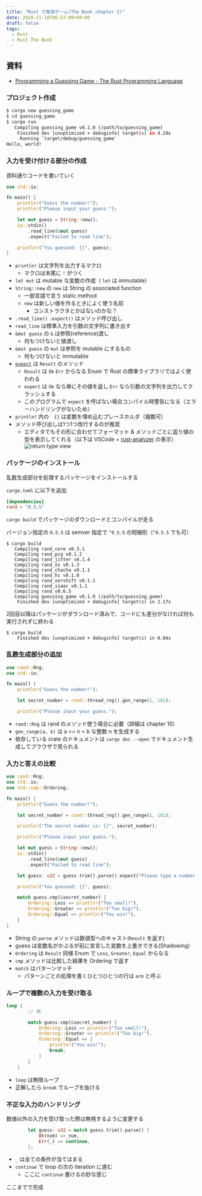 ```yaml
---
title: "Rust で推測ゲーム(The Book chapter 2)"
date: 2020-11-18T06:57:09+09:00
draft: false
tags:
  - Rust
  - Rust The Book
---
```


## 資料

- [Programming a Guessing Game - The Rust Programming Language](https://doc.rust-lang.org/book/ch02-00-guessing-game-tutorial.html)

### プロジェクト作成

```bash
$ cargo new guessing_game
$ cd guessing_game
$ cargo run
   Compiling guessing_game v0.1.0 (/path/to/guessing_game)
    Finished dev [unoptimized + debuginfo] target(s) in 4.29s
     Running `target/debug/guessing_game`
Hello, world!
```

### 入力を受け付ける部分の作成

資料通りコードを書いていく

```rust
use std::io;

fn main() {
    println!("Guess the number!");
    println!("Please input your guess.");

    let mut guess = String::new();
    io::stdin()
        .read_line(&mut guess)
        .expect("Failed to read line");

    println!("You guessed: {}", guess);
}
```

- `println!` は文字列を出力するマクロ
    - マクロは末尾に `!` がつく
- `let mut` は mutable な変数の作成（ `let` は immutable）
- `String::new` の `new` は String の associated function
    - 一部言語で言う static method
    - `new` は新しい値を作るときによく使う名前
        - コンストラクタとかはないのかな？
- `.read_line()` `.expect()` はメソッド呼び出し
- `read_line` は標準入力を引数の文字列に書き出す
- `&mut guess` の `&` は参照(reference)渡し
    - 何もつけないと値渡し
- `&mut guess` の `mut` は参照を mutable にするもの
    - 何もつけないと immutable
- [`expect`](https://doc.rust-lang.org/std/result/enum.Result.html#method.expect) は `Result` のメソッド
    - `Result` は `Ok` `Err` からなる Enum で Rust の標準ライブラリではよく使われる
    - `expect` は `Ok` なら単にその値を返し `Err` なら引数の文字列を出力してクラッシュする
    - このプログラムで `expect` を呼ばない場合コンパイル時警告になる（エラーハンドリングがないため）
- `println!` 内の　`{}` は変数を埋め込むプレースホルダ（複数可）
- メソッド呼び出しは1つ1つ改行するのが推奨
    - エディタでもその形に合わせてフォーマット & メソッドごとに返り値の型を表示してくれる（以下は VSCode + [rust-analyzer](https://marketplace.visualstudio.com/items?itemName=matklad.rust-analyzer) の表示）
    ![return type view](/blog/20201110-rust-guessing-game/return-type-view.png)


### パッケージのインストール

乱数生成部分を処理するパッケージをインストールする

`cargo.toml` に以下を追加

```toml
[dependencies]
rand = "0.5.5"
```

`cargo build` でパッケージのダウンロードとコンパイルが走る

バージョン指定の `0.5.5` は semver 指定で `^0.5.5` の短縮形（`^0.5.5` でも可）

```
$ cargo build
   Compiling rand_core v0.3.1
   Compiling rand_pcg v0.1.2
   Compiling rand_jitter v0.1.4
   Compiling rand_os v0.1.3
   Compiling rand_chacha v0.1.1
   Compiling rand_hc v0.1.0
   Compiling rand_xorshift v0.1.1
   Compiling rand_isaac v0.1.1
   Compiling rand v0.6.5
   Compiling guessing_game v0.1.0 (/path/to/guessing_game)
    Finished dev [unoptimized + debuginfo] target(s) in 2.17s
```

2回目以降はパッケージがダウンロード済みで、コードにも差分がなければ何も実行されずに終わる

```
$ cargo build
    Finished dev [unoptimized + debuginfo] target(s) in 0.04s
```

### 乱数生成部分の追加

```rust {hl_lines=[1,7]}
use rand::Rng;
use std::io;

fn main() {
    println!("Guess the number!");

    let secret_number = rand::thread_rng().gen_range(1, 101);

    println!("Please input your guess.");
```

- `rand::Rng` は rand のメソッド使う場合に必要（詳細は chapter 10）
- `gen_range(a, b)` は a <= n < b な整数 n を生成する
- 依存している crate のドキュメントは `cargo doc --open` でドキュメント生成してブラウザで見られる

### 入力と答えの比較


```rust {hl_lines=[3 19 23 24 25 26 27]}
use rand::Rng;
use std::io;
use std::cmp::Ordering;

fn main() {
    println!("Guess the number!");

    let secret_number = rand::thread_rng().gen_range(1, 101);

    println!("The secret number is: {}", secret_number);

    println!("Please input your guess.");

    let mut guess = String::new();
    io::stdin()
        .read_line(&mut guess)
        .expect("Failed to read line");

    let guess: u32 = guess.trim().parse().expect("Please type a number!");

    println!("You guessed: {}", guess);

    match guess.cmp(&secret_number) {
        Ordering::Less => println!("Too small!"),
        Ordering::Greater => println!("Too big!"),
        Ordering::Equal => println!("You win!"),
    }
}
```

- String の `parse` メソッドは数値型へのキャスト(`Result` を返す)
- guess は変数名がかぶるが前に宣言した変数を上書きできる(Shadowing)
- `Ordering` は `Result` 同様 Enum で `Less`, `Greater`, `Equal` からなる
- `cmp` メソッドは比較した結果を Ordering で返す
- `match` はパターンマッチ
    - パターンごとの処理を書くひとつひとつの行は `arm` と呼ぶ


### ループで複数の入力を受け取る

```rust {hl_lines=[1,9]}
loop {
        // 略

        match guess.cmp(&secret_number) {
            Ordering::Less => println!("Too small!"),
            Ordering::Greater => println!("Too big!"),
            Ordering::Equal => {
                println!("You win!");
                break;
            }
        }
    }
```

- `loop` は無限ループ
- 正解したら `break` でループを抜ける

### 不正な入力のハンドリング

数値以外の入力を受け取った際は無視するように変更する

```rust
        let guess: u32 = match guess.trim().parse() {
            Ok(num) => num,
            Err(_) => continue,
        };
```

- `_` は全ての条件が当てはまる
- `continue` で loop の次の iteration に進む
    - ここに `continue` 書けるの妙な感じ


ここまでで完成
